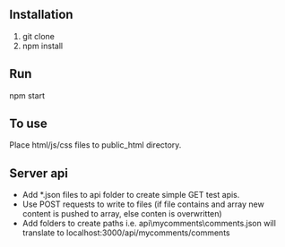 ## Installation
1. git clone 
2. npm install

## Run

npm start

## To use

Place html/js/css files to public_html directory.

## Server api

- Add *.json files to api folder to create simple GET test apis.
- Use POST requests to write to files (if file contains and array new content is pushed to array, else conten is overwritten)
- Add folders to create paths i.e. api\mycomments\comments.json will translate to localhost:3000/api/mycomments/comments 


